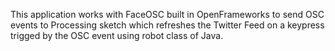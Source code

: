 This application works with FaceOSC built in OpenFrameworks to send OSC events to Processing sketch which refreshes the Twitter Feed on a keypress trigged by the OSC event using robot class of Java.